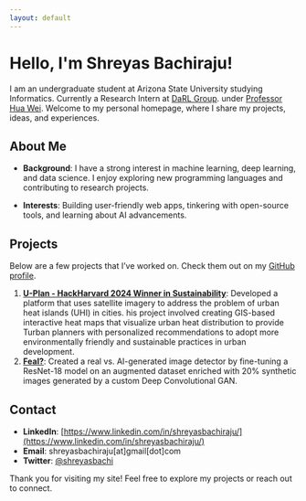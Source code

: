 ```yaml
---
layout: default
---
```


# Hello, I'm Shreyas Bachiraju!

I am an undergraduate student at Arizona State University studying Informatics. Currently a Research Intern at [DaRL Group](https://labs.engineering.asu.edu/hw/). under [Professor Hua Wei](https://www.public.asu.edu/~hwei27/index.html). 
Welcome to my personal homepage, where I share my projects, ideas, and experiences.

## About Me

- **Background**: I have a strong interest in machine learning, deep learning, and data science. I enjoy exploring new programming languages and contributing to research projects.

- **Interests**: Building user-friendly web apps, tinkering with open-source tools, and learning about AI advancements.

## Projects

Below are a few projects that I’ve worked on. Check them out on my [GitHub profile](https://github.com/shreyasbachi).

1. **[U-Plan - HackHarvard 2024 Winner in Sustainability](https://devpost.com/software/u-plan)**: Developed a platform that uses satellite imagery to address the problem of urban heat islands (UHI) in cities. his project involved creating GIS-based interactive heat maps that visualize urban heat distribution to provide Turban planners with personalized recommendations to adopt more environmentally friendly and sustainable practices in urban development.
2. **[Feal?](https://github.com/shreyasbachi/feal)**: Created a real vs. AI-generated image detector by fine-tuning a ResNet-18 model on an augmented dataset enriched with 20% synthetic images generated by a custom Deep Convolutional GAN.


## Contact

- **LinkedIn**: [https://www.linkedin.com/in/shreyasbachiraju/](https://www.linkedin.com/in/shreyasbachiraju/)
- **Email**: shreyasbachiraju[at]gmail[dot]com
- **Twitter**: [@shreyasbachi](https://twitter.com/shreyasbachi)

Thank you for visiting my site! Feel free to explore my projects or reach out to connect.
